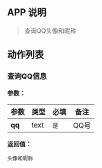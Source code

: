 ## APP 说明

> 查询QQ头像和昵称

## 动作列表

### 查询QQ信息

**参数：**

|  参数   | 类型  |  必填   |  备注  |
|  ----  | ----  |  ----  |  ----  |
| **qq**  | text | `是` | QQ号 |

**返回值：**

```
头像和昵称
```